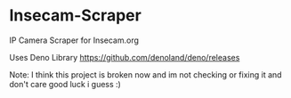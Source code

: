 # Insecam-Scraper
IP Camera Scraper for Insecam.org

Uses Deno Library https://github.com/denoland/deno/releases

Note: I think this project is broken now and im not checking or fixing it and don't care good luck i guess :)
